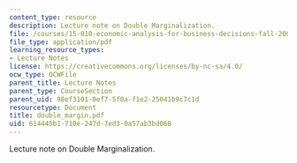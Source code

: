 ```yaml
---
content_type: resource
description: Lecture note on Double Marginalization.
file: /courses/15-010-economic-analysis-for-business-decisions-fall-2004/614445b1710e247d7ed30a57ab3bd068_double_margin.pdf
file_type: application/pdf
learning_resource_types:
- Lecture Notes
license: https://creativecommons.org/licenses/by-nc-sa/4.0/
ocw_type: OCWFile
parent_title: Lecture Notes
parent_type: CourseSection
parent_uid: 98ef3101-0ef7-5f0a-f1e2-25041b9c7c1d
resourcetype: Document
title: double_margin.pdf
uid: 614445b1-710e-247d-7ed3-0a57ab3bd068
---
```

Lecture note on Double Marginalization.